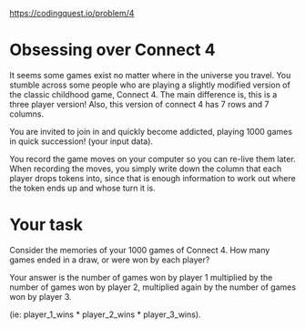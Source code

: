 https://codingquest.io/problem/4

# Obsessing over Connect 4

It seems some games exist no matter where in the universe you travel. You stumble across some people who are playing a slightly modified version of the classic childhood game, Connect 4. The main difference is, this is a three player version! Also, this version of connect 4 has 7 rows and 7 columns.

You are invited to join in and quickly become addicted, playing 1000 games in quick succession! (your input data).

You record the game moves on your computer so you can re-live them later. When recording the moves, you simply write down the column that each player drops tokens into, since that is enough information to work out where the token ends up and whose turn it is.

# Your task
Consider the memories of your 1000 games of Connect 4. How many games ended in a draw, or were won by each player?

Your answer is the number of games won by player 1 multiplied by the number of games won by player 2, multiplied again by the number of games won by player 3.

(ie: player_1_wins * player_2_wins * player_3_wins).

